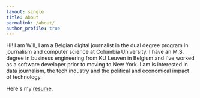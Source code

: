 ```yaml
---
layout: single
title: About
permalink: /about/
author_profile: true
---
```


Hi! I am Will, I am a Belgian digital journalist in the dual degree program in journalism and computer science at Columbia University. I have an M.S. degree in business engineering from KU Leuven in Belgium and I've worked as a software developer prior to moving to New York. I am is interested in data journalism, the tech industry and the political and economical impact of technology.

Here's my [resume](/assets/files/Resume_Willem_Dehaes_Jul_18.pdf).
